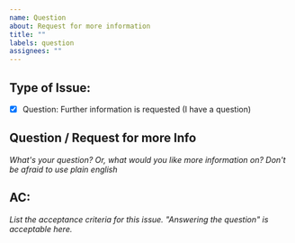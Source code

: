 ```yaml
---
name: Question
about: Request for more information
title: ""
labels: question
assignees: ""
---
```


## Type of Issue:

- [x] Question: Further information is requested (I have a question)

## Question / Request for more Info

_What's your question? Or, what would you like more information on? Don't be afraid to use plain english_

## AC:

_List the acceptance criteria for this issue. "Answering the question" is acceptable here._
